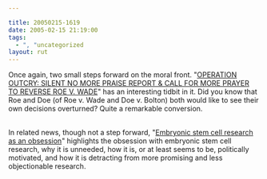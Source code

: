 ```yaml
---

title: 20050215-1619
date: 2005-02-15 21:19:00
tags:
  - ", "uncategorized
layout: rut
---
```


Once again, two small steps forward on the moral front.  "<a href="http://www.ycvf.org/oremus/email/index36.html">OPERATION
OUTCRY: SILENT NO MORE PRAISE REPORT & CALL FOR MORE PRAYER
TO REVERSE ROE V. WADE</a>" has an interesting tidbit in it.
Did you know that Roe and Doe (of Roe v. Wade and Doe v. Bolton)
both would like to see their own decisions overturned?  Quite a
remarkable conversion.<br  /><br  />

In related news, though not a step forward, "<a href="http://www.townhall.com/columnists/GuestColumns/May20050214.shtml">Embryonic
stem cell research as an obsession</a>" highlights the obsession
with embryonic stem cell research, why it is unneeded, how it is,
or at least seems to be, politically motivated, and how it is
detracting from more promising and less objectionable research.

